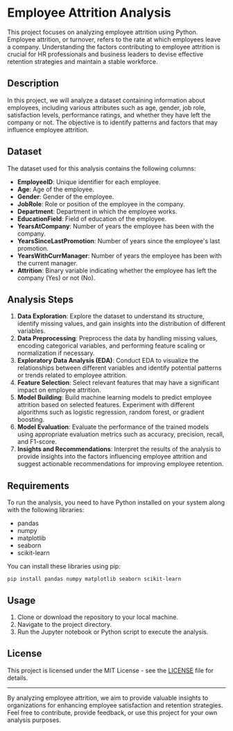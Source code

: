 # Employee Attrition Analysis

This project focuses on analyzing employee attrition using Python. Employee attrition, or turnover, refers to the rate at which employees leave a company. Understanding the factors contributing to employee attrition is crucial for HR professionals and business leaders to devise effective retention strategies and maintain a stable workforce.

## Description

In this project, we will analyze a dataset containing information about employees, including various attributes such as age, gender, job role, satisfaction levels, performance ratings, and whether they have left the company or not. The objective is to identify patterns and factors that may influence employee attrition.

## Dataset

The dataset used for this analysis contains the following columns:

- **EmployeeID**: Unique identifier for each employee.
- **Age**: Age of the employee.
- **Gender**: Gender of the employee.
- **JobRole**: Role or position of the employee in the company.
- **Department**: Department in which the employee works.
- **EducationField**: Field of education of the employee.
- **YearsAtCompany**: Number of years the employee has been with the company.
- **YearsSinceLastPromotion**: Number of years since the employee's last promotion.
- **YearsWithCurrManager**: Number of years the employee has been with the current manager.
- **Attrition**: Binary variable indicating whether the employee has left the company (Yes) or not (No).

## Analysis Steps

1. **Data Exploration**: Explore the dataset to understand its structure, identify missing values, and gain insights into the distribution of different variables.
2. **Data Preprocessing**: Preprocess the data by handling missing values, encoding categorical variables, and performing feature scaling or normalization if necessary.
3. **Exploratory Data Analysis (EDA)**: Conduct EDA to visualize the relationships between different variables and identify potential patterns or trends related to employee attrition.
4. **Feature Selection**: Select relevant features that may have a significant impact on employee attrition.
5. **Model Building**: Build machine learning models to predict employee attrition based on selected features. Experiment with different algorithms such as logistic regression, random forest, or gradient boosting.
6. **Model Evaluation**: Evaluate the performance of the trained models using appropriate evaluation metrics such as accuracy, precision, recall, and F1-score.
7. **Insights and Recommendations**: Interpret the results of the analysis to provide insights into the factors influencing employee attrition and suggest actionable recommendations for improving employee retention.

## Requirements

To run the analysis, you need to have Python installed on your system along with the following libraries:

- pandas
- numpy
- matplotlib
- seaborn
- scikit-learn

You can install these libraries using pip:

```
pip install pandas numpy matplotlib seaborn scikit-learn
```

## Usage

1. Clone or download the repository to your local machine.
2. Navigate to the project directory.
3. Run the Jupyter notebook or Python script to execute the analysis.

## License

This project is licensed under the MIT License - see the [LICENSE](LICENSE) file for details.

---

By analyzing employee attrition, we aim to provide valuable insights to organizations for enhancing employee satisfaction and retention strategies. Feel free to contribute, provide feedback, or use this project for your own analysis purposes.
